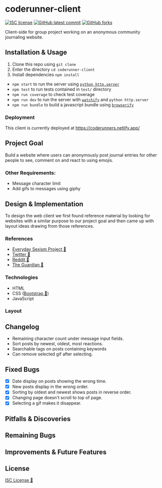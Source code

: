 # coderunner-client

<!-- badges -->
[![ISC license](https://img.shields.io/badge/License-ISC-blue.svg)](https://www.isc.org/licenses/)
[![GitHub latest commit](https://img.shields.io/github/last-commit/rxdvd/coderunner-client.svg)](https://github.com/rxdvd/coderunner-client/commit/)
[![GitHub forks](https://img.shields.io/github/forks/rxdvd/coderunner-client.svg)](https://github.com/rxdvd/coderunner-client)

Client-side for group project working on an anonymous community journaling website.

## Installation & Usage

1. Clone this repo using `git clone`
2. Enter the directory `cd coderunner-client`
3. Install dependencies `npm install`
   
* `npm start` to run the server using [`python http.server`](https://docs.python.org/3/library/http.server.html#http-server-cli)
* `npm test` to run tests contained in `test/` directory
* `npm run coverage` to check test coverage
* `npm run dev` to run the server with [`watchify`](https://www.npmjs.com/package/watchify) and `python http.server`
* `npm run bundle` to build a javascript bundle using [`browserify`](https://www.npmjs.com/package/browserify)

### Deployment

This client is currently deployed at https://coderunners.netlify.app/

## Project Goal

Build a website where users can anonymously post journal entries for other people to see, comment on and react to using emojis.

### Other Requirements:

* Message character limit
* Add gifs to messages using giphy

## Design & Implementation

To design the web client we first found reference material by looking for websites with a similar purpose to our project goal and then came up with layout ideas drawing from those references.

### References

* [Everyday Sexism Project 🔗](https://everydaysexism.com/)
* [Twitter 🔗](https://twitter.com/)
* [Reddit 🔗](https://www.reddit.com/)
* [The Guardian 🔗](https://www.theguardian.com/)

### Technologies

* HTML
* CSS ([Bootstrap 🔗](https://getbootstrap.com/))
* JavaScript

### Layout

<!-- put design images here -->

## Changelog

* Remaining character count under message input fields.
* Sort posts by newest, oldest, most reactions.
* Searchable tags on posts containing keywords
* Can remove selected gif after selecting.

## Fixed Bugs

- [x] Date display on posts showing the wrong time.
- [x] New posts display in the wrong order.
- [x] Sorting by oldest and newest shows posts in reverse order.
- [x] Changing page doesn't scroll to top of page.
- [x] Selecting a gif makes it disappear.

## Pitfalls & Discoveries

<!-- things you didn't know how to do, how you solved it i.e. any time you had to google -->

## Remaining Bugs



## Improvements & Future Features



## License

[ISC License 🔗](https://www.isc.org/licenses/)
